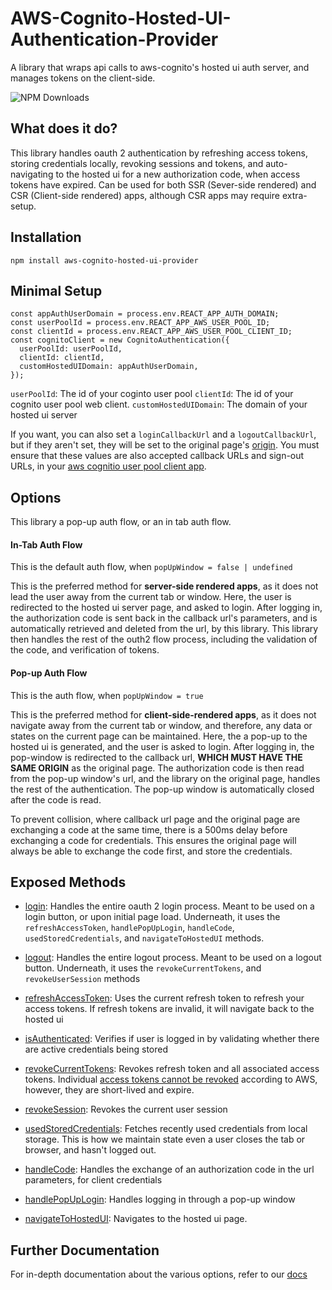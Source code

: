 # AWS-Cognito-Hosted-UI-Authentication-Provider
A library that wraps api calls to aws-cognito's hosted ui auth server, and manages tokens on the client-side.

![NPM Downloads](https://img.shields.io/npm/v/aws-cognito-hosted-ui-provider)

## What does it do?
This library handles oauth 2 authentication by refreshing access tokens, storing credentials locally, revoking sessions and tokens, and auto-navigating to the  hosted ui for a new authorization code, when access tokens have expired. Can be used for both SSR (Sever-side rendered) and CSR (Client-side rendered) apps, although CSR apps may require extra-setup.

## Installation
```
npm install aws-cognito-hosted-ui-provider
```
## Minimal Setup
```
const appAuthUserDomain = process.env.REACT_APP_AUTH_DOMAIN;
const userPoolId = process.env.REACT_APP_AWS_USER_POOL_ID;
const clientId = process.env.REACT_APP_AWS_USER_POOL_CLIENT_ID;
const cognitoClient = new CognitoAuthentication({
  userPoolId: userPoolId,
  clientId: clientId,
  customHostedUIDomain: appAuthUserDomain,
});
```
`userPoolId`: The id of your coginto user pool
`clientId`: The id of your cognito user pool web client.
`customHostedUIDomain`: The domain of your hosted ui server

If you want, you can also set a `loginCallbackUrl` and a `logoutCallbackUrl`, but if they aren't set, they will be set to the original page's [origin](https://developer.mozilla.org/en-US/docs/Web/API/Location/origin).
You must ensure that these values are also accepted callback URLs and sign-out URLs, in your [aws cognitio user pool client app](https://docs.aws.amazon.com/cognito/latest/developerguide/cognito-user-pools-app-integration.html?icmpid=docs_cognito_console_help_panel). 

## Options
This library a pop-up auth flow, or an in tab auth flow. 

#### In-Tab Auth Flow
This is the default auth flow, when `popUpWindow = false | undefined`

This is the preferred method for **server-side rendered apps**, as it does not lead the user away from the current tab or window. Here, the user is redirected to the hosted ui server page, and asked to login. After logging in, the authorization code is sent back in the callback url's parameters, and is automatically retrieved and deleted from the url, by this library. This library then handles the rest of the outh2 flow process, including the validation of the code, and verification of tokens. 

#### Pop-up Auth Flow
This is the auth flow, when `popUpWindow = true`

This is the preferred method for **client-side-rendered apps**, as it does not navigate away from the current tab or window, and therefore, any data or states on the current page can be maintained. Here, the a pop-up to the hosted ui is generated, and the user is asked to login. After logging in, the pop-window is redirected to the callback url, **WHICH MUST HAVE THE SAME ORIGIN** as the original page. The authorization code is then read from the pop-up window's url, and the library on the original page, handles the rest of the authentication. The pop-up window is automatically closed after the code is read. 

To prevent collision, where callback url page and the original page are exchanging a code at the same time, there is a 500ms delay before exchanging a code for credentials. This ensures the original page will always be able to exchange the code first, and store the credentials. 

## Exposed Methods
- [login](CognitoAuthentication.md#login): Handles the entire oauth 2 login process. Meant to be used on a login button, or upon initial page load. Underneath, it uses the `refreshAccessToken`, `handlePopUpLogin`, `handleCode`, `usedStoredCredentials`, and `navigateToHostedUI` methods.

- [logout](CognitoAuthentication.md#logout): Handles the entire logout process. Meant to be used on a logout button. Underneath, it uses the `revokeCurrentTokens`, and `revokeUserSession` methods

- [refreshAccessToken](CognitoAuthentication.md#refreshaccesstoken): Uses the current refresh token to refresh your access tokens. If refresh tokens are invalid, it will navigate back to the hosted ui

- [isAuthenticated](CognitoAuthentication.md#isauthenticated): Verifies if user is logged in by validating whether there are active credentials being stored

- [revokeCurrentTokens](CognitoAuthentication.md#revokecurrenttokens): Revokes refresh token and all associated access tokens. Individual [access tokens cannot be revoked](https://repost.aws/questions/QU_k2wyQFMQPO3LhWaYZ4QCQ/how-can-i-revoke-tokens-created-through-cognito-oauth-token-url) according to AWS, however, they are short-lived and expire.

- [revokeSession](CognitoAuthentication.md#revokesession): Revokes the current user session

- [usedStoredCredentials](CognitoAuthentication.md#usedstoredcredentials): Fetches recently used credentials from local storage. This is how we maintain state even a user closes the tab or browser, and hasn't logged out.

- [handleCode](CognitoAuthentication.md#handlecode): Handles the exchange of an authorization code in the url parameters, for client credentials

- [handlePopUpLogin](CognitoAuthentication.md#handlepopuplogin): Handles logging in through a pop-up window

- [navigateToHostedUI](CognitoAuthentication.md#navigatetohostedui): Navigates to the hosted ui page. 


## Further Documentation

For in-depth documentation about the various options, refer to our [docs](./docs/README.md)